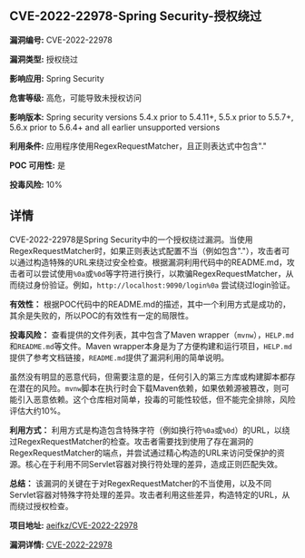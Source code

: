## CVE-2022-22978-Spring Security-授权绕过

**漏洞编号:** CVE-2022-22978

**漏洞类型:** 授权绕过

**影响应用:** Spring Security

**危害等级:** 高危，可能导致未授权访问

**影响版本:** Spring security versions 5.4.x prior to 5.4.11+, 5.5.x prior to 5.5.7+, 5.6.x prior to 5.6.4+ and all earlier unsupported versions

**利用条件:** 应用程序使用RegexRequestMatcher，且正则表达式中包含"."

**POC 可用性:** 是

**投毒风险:** 10%

## 详情

CVE-2022-22978是Spring Security中的一个授权绕过漏洞。当使用RegexRequestMatcher时，如果正则表达式配置不当（例如包含"."），攻击者可以通过构造特殊的URL来绕过安全检查。根据漏洞利用代码中的README.md，攻击者可以尝试使用`%0a`或`%0d`等字符进行换行，以欺骗RegexRequestMatcher，从而绕过身份验证。例如，`http://localhost:9090/login%0a` 尝试绕过login验证。

**有效性：**
根据POC代码中的README.md的描述，其中一个利用方式是成功的，其余是失败的，所以POC的有效性有一定的局限性。

**投毒风险：**
查看提供的文件列表，其中包含了Maven wrapper（`mvnw`），`HELP.md`和`README.md`等文件。Maven wrapper本身是为了方便构建和运行项目，`HELP.md`提供了参考文档链接，`README.md`提供了漏洞利用的简单说明。

虽然没有明显的恶意代码，但需要注意的是，任何引入的第三方库或构建脚本都存在潜在的风险。`mvnw`脚本在执行时会下载Maven依赖，如果依赖源被篡改，则可能引入恶意依赖。这个仓库相对简单，投毒的可能性较低，但不能完全排除，风险评估大约10%。

**利用方式：**
利用方式是构造包含特殊字符（例如换行符`%0a`或`%0d`）的URL，以绕过RegexRequestMatcher的检查。攻击者需要找到使用了存在漏洞的RegexRequestMatcher的端点，并尝试通过精心构造的URL来访问受保护的资源。核心在于利用不同Servlet容器对换行符处理的差异，造成正则匹配失效。

**总结：**
该漏洞的关键在于对RegexRequestMatcher的不当使用，以及不同Servlet容器对特殊字符处理的差异。攻击者利用这些差异，构造特定的URL，从而绕过授权检查。

**项目地址:** [aeifkz/CVE-2022-22978](https://github.com/aeifkz/CVE-2022-22978)

**漏洞详情:** [CVE-2022-22978](https://nvd.nist.gov/vuln/detail/CVE-2022-22978)